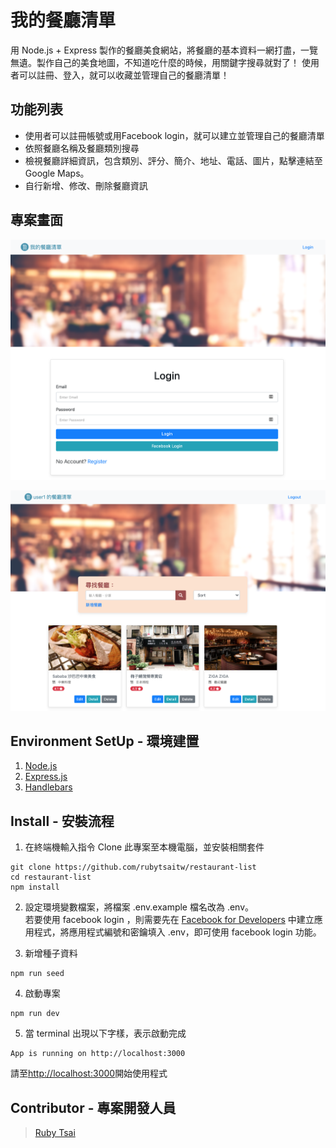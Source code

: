 # 我的餐廳清單

用 Node.js + Express 製作的餐廳美食網站，將餐廳的基本資料一網打盡，一覽無遺。製作自己的美食地圖，不知道吃什麼的時候，用關鍵字搜尋就對了！
使用者可以註冊、登入，就可以收藏並管理自己的餐廳清單！

## 功能列表

- 使用者可以註冊帳號或用Facebook login，就可以建立並管理自己的餐廳清單
- 依照餐廳名稱及餐廳類別搜尋
- 檢視餐廳詳細資訊，包含類別、評分、簡介、地址、電話、圖片，點擊連結至Google Maps。
- 自行新增、修改、刪除餐廳資訊

## 專案畫面

![image](https://github.com/rubytsaitw/restaurant-list/blob/main/public/img/home.png)

![image](https://github.com/rubytsaitw/restaurant-list/blob/main/public/img/user1.png)

## Environment SetUp - 環境建置

1. [Node.js](https://nodejs.org/en/)
2. [Express.js](https://expressjs.com/)
3. [Handlebars](https://handlebarsjs.com/)

## Install - 安裝流程

1. 在終端機輸入指令 Clone 此專案至本機電腦，並安裝相關套件
```
git clone https://github.com/rubytsaitw/restaurant-list
cd restaurant-list
npm install
```
2. 設定環境變數檔案，將檔案 .env.example 檔名改為 .env。  
若要使用 facebook login ，則需要先在 [Facebook for Developers](https://developers.facebook.com/) 中建立應用程式，將應用程式編號和密鑰填入 .env，即可使用 facebook login 功能。

3. 新增種子資料
```
npm run seed
```
4. 啟動專案
```
npm run dev
```
5. 當 terminal 出現以下字樣，表示啟動完成

```
App is running on http://localhost:3000
```

請至[http://localhost:3000](http://localhost:3000)開始使用程式


## Contributor - 專案開發人員

> [Ruby Tsai](https://github.com/rubytsaitw)